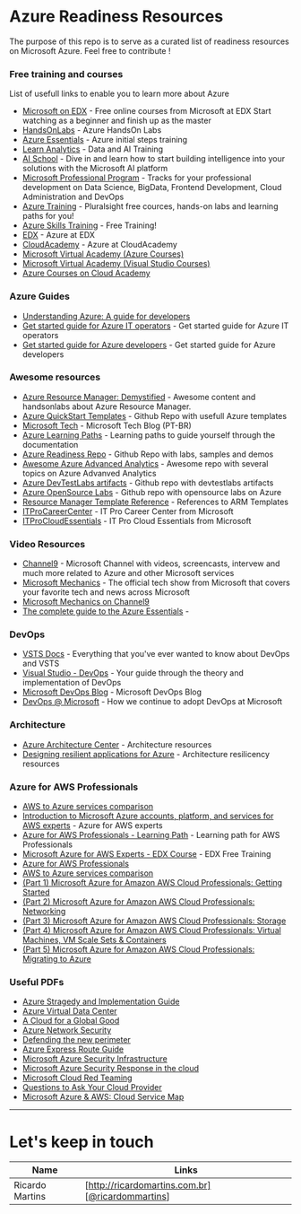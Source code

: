 # Azure Readiness Resources
The purpose of this repo is to serve as a curated list of readiness resources on Microsoft Azure.
Feel free to contribute !

### Free training and courses
List of usefull links to enable you to learn more about Azure

* [Microsoft on EDX](https://www.edx.org/school/microsoft) - Free online courses from Microsoft at EDX
Start watching as a beginner and finish up as the master
* [HandsOnLabs](https://www.microsoft.com/handsonlabs/SelfPacedLabs#keywords=azure%20&page=1&sort=Newest) - Azure HandsOn Labs
* [Azure Essentials](https://www.microsoft.com/pt-br/azureessentials) - Azure initial steps training
* [Learn Analytics](https://learnanalytics.microsoft.com/) - Data and AI Training
* [AI School](https://aischool.microsoft.com/) - Dive in and learn how to start building intelligence into your solutions with the Microsoft AI platform
* [Microsoft Professional Program](https://academy.microsoft.com/en-us/professional-program/) - Tracks for your professional development on Data Science, BigData, Frontend Development, Cloud Administration and DevOps
* [Azure Training](https://azure.microsoft.com/en-us/training/) - Pluralsight free cources, hands-on labs and learning paths for you!
* [Azure Skills Training](https://www.microsoft.com/en-us/learning/azure-skills-training.aspx) - Free Training!
* [EDX](https://www.edx.org/course?search_query=Azure) - Azure at EDX
* [CloudAcademy](https://cloudacademy.com/library/?q=Azure) - Azure at CloudAcademy
* [Microsoft Virtual Academy (Azure Courses)](https://mva.microsoft.com/product-training/microsoft-azure#!lang=1033)
* [Microsoft Virtual Academy (Visual Studio Courses)](https://mva.microsoft.com/product-training/visual-studio-courses#!lang=1033)
* [Azure Courses on Cloud Academy](https://cloudacademy.com/library/?q=Azure)


### Azure Guides

* [Understanding Azure: A guide for developers](http://download.microsoft.com/download/2/C/F/2CF7401A-B9D7-4828-917D-199E0896BFE5/Azure_Developer_Guide_eBook.pdf)
* [Get started guide for Azure IT operators](https://docsmsftpdfs.blob.core.windows.net/guides/azure/azure-ops-guide.pdf) - Get started guide for Azure IT operators
* [Get started guide for Azure developers](https://docsmsftpdfs.blob.core.windows.net/guides/azure/azure-developer-guide.pdf) - Get started guide for Azure developers

### Awesome resources

* [Azure Resource Manager: Demystified](https://github.com/krnese/AzureDeploy/tree/master/ARM) - Awesome content and handsonlabs about Azure Resource Manager.
* [Azure QuickStart Templates](https://github.com/Azure/azure-quickstart-templates) - Github Repo with usefull Azure templates
* [Microsoft Tech](https://www.microsofttech.com.br/) - Microsoft Tech Blog (PT-BR)
* [Azure Learning Paths](https://azure.microsoft.com/en-us/documentation/learning-paths/) - Learning paths to guide yourself through the documentation
* [Azure Readiness Repo](https://github.com/Azure-Readiness) - Github Repo with labs, samples and demos
* [Awesome Azure Advanced Analytics](https://github.com/bensadeghi/Awesome-Azure-Advanced-Analytics) - Awesome repo with several topics on Azure Advanved Analytics
* [Azure DevTestLabs artifacts](https://github.com/Azure/azure-devtestlab) - Github repo with devtestlabs artifacts
* [Azure OpenSource Labs](https://github.com/Microsoft-OpenSource-Labs) - Github repo with opensource labs on Azure
* [Resource Manager Template Reference](https://azure.microsoft.com/en-us/blog/azure-resource-manager-template-reference-now-available/) - References to ARM Templates
* [ITProCareerCenter](https://www.itprocareercenter.com) - IT Pro Career Center from Microsoft
* [ITProCloudEssentials](https://www.itprocloudessentials.com) - IT Pro Cloud Essentials from Microsoft


### Video Resources

* [Channel9](https://channel9.msdn.com/) - Microsoft Channel with videos, screencasts, intervew and much more related to Azure and other Microsoft services
* [Microsoft Mechanics](https://www.youtube.com/user/OfficeGarageSeries) - The official tech show from Microsoft that covers your favorite tech and news across Microsoft
* [Microsoft Mechanics on Channel9](https://channel9.msdn.com/Shows/Mechanics)
* [The complete guide to the Azure Essentials](https://www.youtube.com/playlist?list=PLXtHYVsvn_b8xpydYGuVR0b7gWu4JJfRh) - 

### DevOps

* [VSTS Docs](https://docs.microsoft.com/en-us/vsts/index) - Everything that you've ever wanted to know about DevOps and VSTS
* [Visual Studio - DevOps](https://www.visualstudio.com/devops/) - Your guide through the theory and implementation of DevOps
* [Microsoft DevOps Blog](https://blogs.msdn.microsoft.com/devops/) - Microsoft DevOps Blog
* [DevOps @ Microsoft](https://www.visualstudio.com/learn/devopsmsft-overview/) - How we continue to adopt DevOps at Microsoft

### Architecture

* [Azure Architecture Center](https://docs.microsoft.com/en-us/azure/architecture/) - Architecture resources
* [Designing resilient applications for Azure](https://docs.microsoft.com/en-us/azure/architecture/resiliency/) - Architecture resilicency resources

### Azure for AWS Professionals

* [AWS to Azure services comparison](https://docs.microsoft.com/en-us/azure/architecture/aws-professional/services)
* [Introduction to Microsoft Azure accounts, platform, and services for AWS experts](https://docs.microsoft.com/en-us/azure/architecture/aws-professional/index) - Azure for AWS experts
* [Azure for AWS Professionals - Learning Path](https://azure.microsoft.com/en-us/training/learning-paths/azure-for-aws-professional/) - Learning path for AWS Professionals
* [Microsoft Azure for AWS Experts - EDX Course](https://openedx.microsoft.com/courses/course-v1:Microsoft+AZURE213x+2017_T3/about) - EDX Free Training
* [Azure for AWS Professionals](https://docs.microsoft.com/en-us/azure/architecture/aws-professional/)
* [AWS to Azure services comparison](https://docs.microsoft.com/en-us/azure/architecture/aws-professional/services)
* [(Part 1) Microsoft Azure for Amazon AWS Cloud Professionals: Getting Started](https://channel9.msdn.com/Shows/TechNet+Radio/TNR1667)
* [(Part 2) Microsoft Azure for Amazon AWS Cloud Professionals: Networking](https://channel9.msdn.com/Shows/TechNet+Radio/TNR1668)
* [(Part 3) Microsoft Azure for Amazon AWS Cloud Professionals: Storage](https://channel9.msdn.com/Shows/TechNet+Radio/TNR1669)
* [(Part 4) Microsoft Azure for Amazon AWS Cloud Professionals: Virtual Machines, VM Scale Sets & Containers](https://channel9.msdn.com/Shows/TechNet+Radio/TNR1670)
* [(Part 5) Microsoft Azure for Amazon AWS Cloud Professionals: Migrating to Azure](https://channel9.msdn.com/Shows/TechNet+Radio/TNR1671)

### Useful PDFs
* [Azure Stragedy and Implementation Guide](https://azure.microsoft.com/en-us/resources/azure-strategy-and-implementation-guide/)
* [Azure Virtual Data Center](https://azure.microsoft.com/mediahandler/files/resourcefiles/1ad643b8-73f7-43f6-b05a-8e160168f9df/Azure-Virtual-Datacenter.pdf)
* [A Cloud for a Global Good](https://news.microsoft.com/cloudforgood/_media/downloads/a-cloud-for-global-good-english.pdf)
* [Azure Network Security](http://download.microsoft.com/download/C/A/3/CA3FC5C0-ECE0-4F87-BF4B-D74064A00846/AzureNetworkSecurity_v3_Feb2015.pdf)
* [Defending the new perimeter](https://rmartins.blob.core.windows.net/documentos/DefendingTheNewPerimeter.pdf)
* [Azure Express Route Guide](https://rmartins.blob.core.windows.net/documentos/MicrosoftAzureExpressRoute.pdf)
* [Microsoft Azure Security Infrastructure](https://rmartins.blob.core.windows.net/documentos/MicrosoftAzureSecurityInfrastructure.pdf)
* [Microsoft Azure Security Response in the cloud](https://rmartins.blob.core.windows.net/documentos/MicrosoftAzureSecurityResponseinthecloud.pdf)
* [Microsoft Cloud Red Teaming](https://rmartins.blob.core.windows.net/documentos/MicrosoftCloudRedTeaming.pdf)
* [Questions to Ask Your Cloud Provider](http://download.microsoft.com/download/F/7/8/F7893E04-633E-45B1-A7F6-CF043715DA5A/Trusted_Cloud_Questions_to_ask_your_Cloud_Provider_EN_US.pdf)
* [Microsoft Azure & AWS: Cloud Service Map](aka.ms/awsazureguide)

---

# Let's keep in touch

| Name | Links |
| ------ | ------ |
| Ricardo Martins | [http://ricardomartins.com.br] [[@ricardommartins](http://twitter.com/ricardommartins)] |

